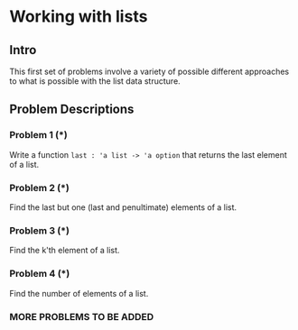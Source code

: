 # Working with lists

## Intro

This first set of problems involve a variety of possible different approaches to what is possible with the list data structure.

## Problem Descriptions

### Problem 1 (*)

Write a function `last : 'a list -> 'a option` that returns the last element of a list.

### Problem 2 (*)

Find the last but one (last and penultimate) elements of a list.

### Problem 3 (*)

Find the k'th element of a list.

### Problem 4 (*)

Find the number of elements of a list. 

### MORE PROBLEMS TO BE ADDED